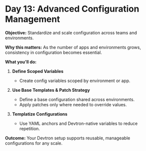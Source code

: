 # Day 13: Advanced Configuration Management

**Objective:** Standardize and scale configuration across teams and environments.

**Why this matters:** As the number of apps and environments grows, consistency in configuration becomes essential.

**What you'll do:**

1. **Define Scoped Variables**  
   - Create config variables scoped by environment or app.

2. **Use Base Templates & Patch Strategy**  
   - Define a base configuration shared across environments.
   - Apply patches only where needed to override values.

3. **Templatize Configurations**  
   - Use YAML anchors and Devtron-native variables to reduce repetition.

**Outcome:** Your Devtron setup supports reusable, manageable configurations for any scale.